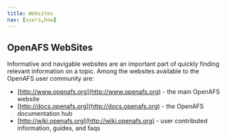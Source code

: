 ```yaml
---
title: Websites
nav: [users,how]
---
```


## OpenAFS WebSites ##

Informative and navigable websites are an important part of quickly finding relevant information on a topic. Among the websites available to the OpenAFS user community are:

* [http://www.openafs.org](http://www.openafs.org) - the main OpenAFS website
* [http://docs.openafs.org](http://docs.openafs.org) - the OpenAFS documentation hub
* [http://wiki.openafs.org](http://wiki.openafs.org) - user contributed information, guides, and faqs

